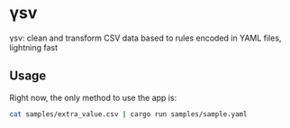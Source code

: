 # γsv

γsv: clean and transform CSV data based to rules encoded in YAML files, lightning fast

## Usage

Right now, the only method to use the app is:

```bash
cat samples/extra_value.csv | cargo run samples/sample.yaml
```
